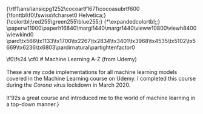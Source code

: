 {\rtf1\ansi\ansicpg1252\cocoartf1671\cocoasubrtf600
{\fonttbl\f0\fswiss\fcharset0 Helvetica;}
{\colortbl;\red255\green255\blue255;}
{\*\expandedcolortbl;;}
\paperw11900\paperh16840\margl1440\margr1440\vieww10800\viewh8400\viewkind0
\pard\tx566\tx1133\tx1700\tx2267\tx2834\tx3401\tx3968\tx4535\tx5102\tx5669\tx6236\tx6803\pardirnatural\partightenfactor0

\f0\fs24 \cf0 # Machine Learning A-Z (from Udemy)\
\
These are my code implementations for all machine learning models covered in the Machine Learning course on Udemy. I completed this course during the _Corona virus_ lockdown in March 2020. \
\
It\'92s a great course and introduced me to the world of machine learning in a top-down manner.}